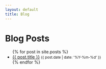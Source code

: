 ```yaml
---
layout: default
title: Blog
---
```


# Blog Posts

<ul>
{% for post in site.posts %}
  <li><a href="{{ post.url | relative_url }}">{{ post.title }}</a> <small>{{ post.date | date: '%Y-%m-%d' }}</small></li>
{% endfor %}
</ul>

